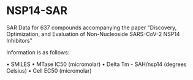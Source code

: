 # NSP14-SAR
SAR Data for 637 compounds accompanying the paper "Discovery, Optimization, and Evaluation of Non-Nucleoside SARS-CoV-2 NSP14 Inhibitors"

Information is as follows:

•	SMILES
•	MTase IC50 (micromolar)
•	Delta Tm - SAH/nsp14 (degrees Celsius)
•	Cell EC50 (micromolar)
